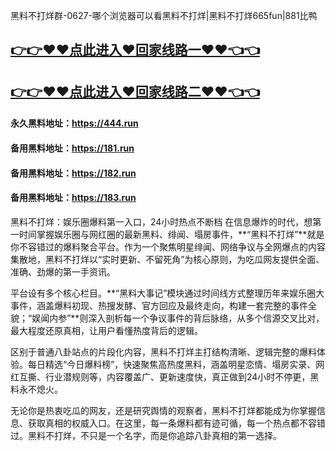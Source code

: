 黑料不打烊群-0627-哪个浏览器可以看黑料不打烊|黑料不打烊665fun|881比鸭

## [👉👉♥♥点此进入♥回家线路一♥♥👈👈](https://unpkg.com/182run/index.html)
## [👉👉♥♥点此进入♥回家线路二♥♥👈👈](https://unpkg.com/182-1run/index.html)

#### 永久黑料地址：https://444.run
#### 备用黑料地址：https://181.run
#### 备用黑料地址：https://182.run
#### 备用黑料地址：https://183.run

黑料不打烊：娱乐圈爆料第一入口，24小时热点不断档
在信息爆炸的时代，想第一时间掌握娱乐圈与网红圈的最新黑料、绯闻、塌房事件，**“黑料不打烊”**就是你不容错过的爆料聚合平台。作为一个聚焦明星绯闻、网络争议与全网爆点的内容集散地，黑料不打烊以“实时更新、不留死角”为核心原则，为吃瓜网友提供全面、准确、劲爆的第一手资讯。

平台设有多个核心栏目。**“黑料大事记”模块通过时间线方式整理历年来娱乐圈大事件，涵盖爆料初现、热搜发酵、官方回应及最终走向，构建一套完整的事件全貌；“娱闻内参”**则深入剖析每一个争议事件的背后脉络，从多个信源交叉比对，最大程度还原真相，让用户看懂热度背后的逻辑。

区别于普通八卦站点的片段化内容，黑料不打烊主打结构清晰、逻辑完整的爆料体验。每日精选“今日爆料榜”，快速聚焦高热度黑料，涵盖明星恋情、塌房实录、网红互撕、行业潜规则等，内容覆盖广、更新速度快，真正做到24小时不停更，黑料永不熄火。

无论你是热衷吃瓜的网友，还是研究舆情的观察者，黑料不打烊都能成为你掌握信息、获取真相的权威入口。在这里，每一条爆料都有迹可循，每一个热点都不容错过。黑料不打烊，不只是一个名字，而是你追踪八卦真相的第一选择。


